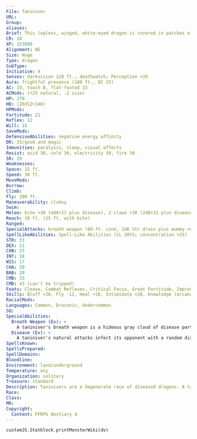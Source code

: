 ```yaml
---
File: Taniniver
URL: 
Group: 
aliases: 
Brief: This legless, winged, white-eyed dragon is covered in patches of diseased flesh, squirming with maggots and oozing pus.
CR: 18
XP: 153600
Alignment: NE
Size: Huge
Type: dragon
SubType: 
Initiative: 4
Senses: darkvision 120 ft., deathwatch; Perception +26
Aura: frightful presence (180 ft., DC 25)
AC: 33, touch 8, flat-footed 33
ACMods: (+25 natural, -2 size)
HP: 270
HD: (20d12+140)
HPMods: 
Fortitude: 21
Reflex: 12
Will: 15
SaveMods: 
DefensiveAbilities: negative energy affinity
DR: 15/good and magic
Immunities: paralysis, sleep, visual effects
Resist: acid 30, cold 30, electricity 30, fire 30
SR: 29
Weaknesses: 
Space: 15 ft.
Speed: 30 ft.
MoveMods: 
Burrow: 
Climb: 
Fly: 200 ft.
Maneuverability: clumsy
Swim: 
Melee: bite +30 (4d6+11 plus disease), 2 claws +30 (2d8+11 plus disease), tail slap +24 (2d8+5 plus disease)
Reach: 10 ft. (15 ft. with bite)
Ranged: 
SpecialAttacks: breath weapon (60-ft. cone, 1d6 Str drain plus mummy rot, Fortitude DC 27 negates, usable every 1d4 rounds)
SpellLikeAbilities: Spell-Like Abilities (CL 20th; concentration +25)  Constant-deathwatch   3/day-animate dead, inflict serious wounds (DC 18)   1/day-eyebite (DC 21), horrid wilting (DC 23), symbol of pain (DC 20)
STR: 33
DEX: 11
CON: 25
INT: 18
WIS: 17
CHA: 20
BAB: 20
CMB: 33
CMD: 43 (can't be tripped)
Feats: Cleave, Combat Reflexes, Critical Focus, Great Fortitude, Improved Initiative, Power Attack, Sickening Critical, Vital Strike, Weapon Focus (bite), Weapon Focus (claw)
Skills: Bluff +28, Fly -12, Heal +26, Intimidate +28, Knowledge (arcana) +27, Knowledge (religion) +27, Perception +26, Sense Motive +26, Spellcraft +27, Stealth +15, Use Magic Device +28
RacialMods: 
Languages: Common, Draconic, Undercommon
SQ: 
SpecialAbilities:
  Breath Weapon (Ex): >
    A taniniver's breath weapon is a hideous gray cloud of disease particles. Any creature in the area must succeed at a DC 27 Fortitude save or contract mummy rot (Pathfinder RPG Bestiary 210). The disease is contracted immediately (the onset period does not apply) and is an instantaneous effect. Ongoing saving throws against the disease use the dragon's breath weapon DC. The save DC is Constitution-based.
  Disease (Ex): >
    A taniniver's natural attacks infect its opponent with a random disease from the following list: blinding sickness, bubonic plague, cackle fever, leprosy, mindfire, or shakes. The initial saving throw against these diseases uses the breath weapon's DC.
SpellsKnown: 
SpellsPrepared: 
SpellDomains: 
Bloodline: 
Environment: land/underground
Temperature: any
Organization: solitary
Treasure: standard
Description: Taninivers are a degenerate race of diseased dragons. A taniniver's body is alive but constantly rotting. Wracked by never-ending pain, with the stench of its own decaying flesh so strong it nearly overwhelms the vile creature's enhanced senses, the foul taniniver spends most of its time in magical research to reverse the progression of its diseases or, failing that, to stave off further deterioration. Taninivers often ally with cults of undeath or dragonkind.
Race: 
Class: 
MR: 
Copyright:
  Content: PFRPG Bestiary 4
---
```

```dataviewjs
customJS.Statblock.printMonsterWiki(dv)
```
